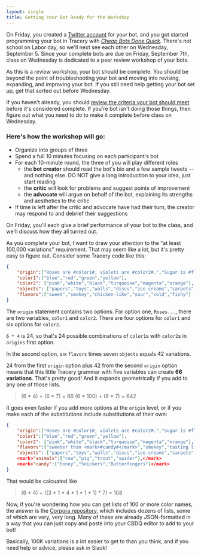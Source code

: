 ```yaml
---
layout: single
title: Getting Your Bot Ready for the Workshop
---
```


On Friday, you created a [Twitter account](http://www.twitter.com/) for your bot, and you got started programming your bot in Tracery with _[Cheap Bots Done Quick](http://www.cheapbotsdonequick.com)_. There's not school on Labor day, so we'll next see each other on Wednesday, September 5. Since your complete bots are due on Friday, September 7th, class on Wednesday is dedicated to a peer review workshop of your bots.

As this is a _review_ workshop, your bot should be complete. You should be beyond the point of troubleshooting your bot and moving into revising, expanding, and improving your bot. If you still need help getting your bot set up, get that sorted out before Wednesday.

If you haven't already, you should [review the criteria your bot should meet](https://zachwhalen.github.io/creativecoding/projects/#project-bot) before it's considered complete.  If you're bot isn't doing those things, then figure out what you need to do to make it complete before class on Wednesday.

### Here's how the workshop will go:

 - Organize into groups of three
 - Spend a full 10 minutes focusing on each participant's bot
 - For each 10-minute round, the three of you will play different roles
 	- the **bot creator** should read the bot's bio and a few sample tweets -- and nothing else. DO NOT give a long introduction to your idea, just start reading
 	- the **critic** will look for problems and suggest points of improvement
 	- the **advocate** will argue on behalf of the bot, explaining its strengths and aesthetics to the critic
 - If time is left after the critic and advocate have had their turn, the creator may respond to and debrief their suggestions

On Friday, you'll each give a brief performance of your bot to the class, and we'll discuss how they all turned out.

As you complete your bot, I want to draw your attention to the "at least 100,000 variations" requirement. That may seem like a lot, but it's pretty easy to figure out. Consider some Tracery code like this:

```json
{
	"origin":["Roses are #color1#, violets are #color2#.","Sugar is #flavors# and so are #objects#"],
	"color1":["blue","red","green","yellow"],
	"color2": ["pink","white","black","turquoise","magenta","orange"],
	"objects": ["papers","toys","walls","discs","ice creams","carpets","aluminum foil"],
	"flavors":["sweet","smokey","chicken-like","sour","cold","fishy"]
}
```

The `origin` statement contains two options. For option one, `Roses...`, there are two variables, `color1` and `color2`. There are four options for `color1` and six options for `color2`. 

`6 * 4` is 24, so that's 24 possible combinations of `color1`s with `color2`s in `origins` first option.

In the second option, six `flavors` times seven `objects` equals 42 variations. 

24 from the first `origin` option plus 42 from the second `origin` option means that this little Tracery grammar with five variables can create **66 variations**. That's pretty good! And it expands geometrically if you add to any one of those lists.

> (6 * 4) + (6 * 7) = 66
> (6 * 100) + (6 * 7) = 642

It goes even faster if you add more options at the `origin` level, or if you make each of the substitutions include substitutions of their own:

```json
{
	"origin":["Roses are #color1#, violets are #color2#.","Sugar is #flavors# and so are #objects#"],
	"color1":["blue","red","green","yellow"],
	"color2": ["pink","white","black","turquoise","magenta","orange"],
	"flavors":["sweeter than <mark>#candy#</mark>","smokey","tasting like <mark>#animals#</mark>","sour","cold","fishy"],
	"objects": ["papers","toys","walls","discs","ice creams","carpets","aluminum foil"],
	<mark>"animals":["cow","pig","trout","spider"],</mark>
	<mark>"candy":["honey","Snickers","Butterfingers"]</mark>
}
```

That would be calcuated like

> (6 * 4) + ((3 * 1 * 4 * 1 * 1 * 1) * 7) = 108

Now, if you're wondering how you can get lists of 100 or more color names, the answer is the [Corpora repository](http://github.com/dariusk/corpora), which includes dozens of lists, some of which are very, very long. Many of these are already JSON-formatted in a way that you can just copy and paste into your CBDQ editor to add to your bot!

Basically, 100K variations is a lot easier to get to than you think, and if you need help or advice, please ask in Slack!


